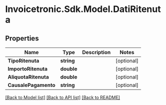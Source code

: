 # Invoicetronic.Sdk.Model.DatiRitenuta

## Properties

Name | Type | Description | Notes
------------ | ------------- | ------------- | -------------
**TipoRitenuta** | **string** |  | [optional] 
**ImportoRitenuta** | **double** |  | [optional] 
**AliquotaRitenuta** | **double** |  | [optional] 
**CausalePagamento** | **string** |  | [optional] 

[[Back to Model list]](../README.md#documentation-for-models) [[Back to API list]](../README.md#documentation-for-api-endpoints) [[Back to README]](../README.md)

